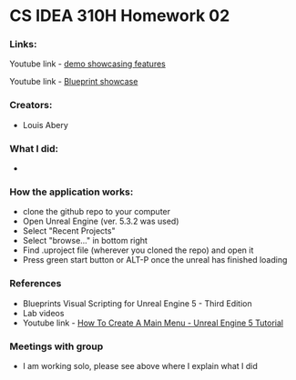# CS IDEA 310H Homework 02

### Links:
Youtube link - [demo showcasing features](https://www.youtube.com/watch?)

Youtube link - [Blueprint showcase](https://www.youtube.com/watch?)


### Creators:
 - Louis Abery

### What I did:
- 

### How the application works:
- clone the github repo to your computer
- Open Unreal Engine (ver. 5.3.2 was used)
- Select "Recent Projects"
- Select "browse..." in bottom right
- Find .uproject file (wherever you cloned the repo) and open it
- Press green start button or ALT-P once the unreal has finished loading

### References
- Blueprints Visual Scripting for Unreal Engine 5 - Third Edition
- Lab videos
- Youtube link - [How To Create A Main Menu - Unreal Engine 5 Tutorial](https://www.youtube.com/watch?v=kumZj_mov58)

### Meetings with group 
- I am working solo, please see above where I explain what I did
